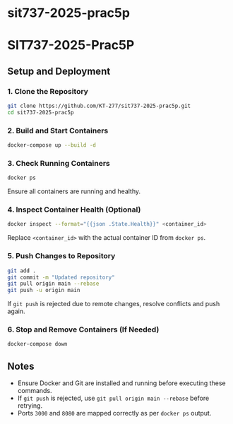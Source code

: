 # sit737-2025-prac5p
# SIT737-2025-Prac5P

## Setup and Deployment

### 1. Clone the Repository
```sh
git clone https://github.com/KT-277/sit737-2025-prac5p.git
cd sit737-2025-prac5p
```

### 2. Build and Start Containers
```sh
docker-compose up --build -d
```

### 3. Check Running Containers
```sh
docker ps
```
Ensure all containers are running and healthy.

### 4. Inspect Container Health (Optional)
```sh
docker inspect --format="{{json .State.Health}}" <container_id>
```
Replace `<container_id>` with the actual container ID from `docker ps`.

### 5. Push Changes to Repository
```sh
git add .
git commit -m "Updated repository"
git pull origin main --rebase
git push -u origin main
```
If `git push` is rejected due to remote changes, resolve conflicts and push again.

### 6. Stop and Remove Containers (If Needed)
```sh
docker-compose down
```

## Notes
- Ensure Docker and Git are installed and running before executing these commands.
- If `git push` is rejected, use `git pull origin main --rebase` before retrying.
- Ports `3000` and `8080` are mapped correctly as per `docker ps` output.
